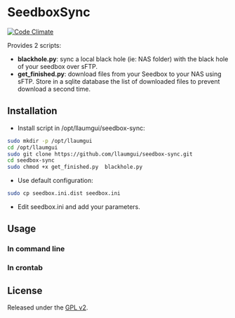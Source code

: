 # SeedboxSync
[![Code Climate](https://codeclimate.com/github/llaumgui/seedbox-sync/badges/gpa.svg)](https://codeclimate.com/github/llaumgui/seedbox-sync)

Provides 2 scripts:
* __blackhole.py__: sync a local black hole (ie: NAS folder) with the black hole of your seedbox over sFTP.
* __get_finished.py__: download files from your Seedbox to your NAS using sFTP. Store in a sqlite database the list of downloaded files to prevent download a second time.

## Installation
* Install script in /opt/llaumgui/seedbox-sync:
~~~bash
sudo mkdir -p /opt/llaumgui
cd /opt/llaumgui
sudo git clone https://github.com/llaumgui/seedbox-sync.git
cd seedbox-sync
sudo chmod +x get_finished.py  blackhole.py
~~~
* Use default configuration:
~~~bash
sudo cp seedbox.ini.dist seedbox.ini
~~~
* Edit seedbox.ini and add your parameters.

## Usage
### In command line

### In crontab

## License
Released under the [GPL v2](http://opensource.org/licenses/GPL-2.0).
